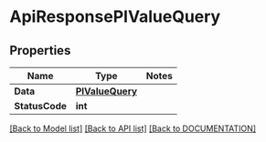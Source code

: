 # ApiResponsePIValueQuery

## Properties
Name | Type | Notes
------------ | ------------- | -------------
**Data** | **[**PIValueQuery**](../Model/PIValueQuery.md)**
**StatusCode** | **int**

[[Back to Model list]](../../DOCUMENTATION.md#documentation-for-models) [[Back to API list]](../../DOCUMENTATION.md#documentation-for-api-endpoints) [[Back to DOCUMENTATION]](../../DOCUMENTATION.md)
